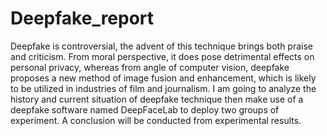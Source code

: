 # Deepfake_report
Deepfake is controversial, the advent of this technique brings both praise and criticism. From moral perspective, it does pose detrimental effects on personal privacy, whereas from angle of computer vision, deepfake proposes a new method of image fusion and enhancement, which is likely to be utilized in industries of film and journalism. I am going to analyze the history and current situation of deepfake technique then make use of a deepfake software named DeepFaceLab to deploy two groups of experiment. A conclusion will be conducted from experimental results.

